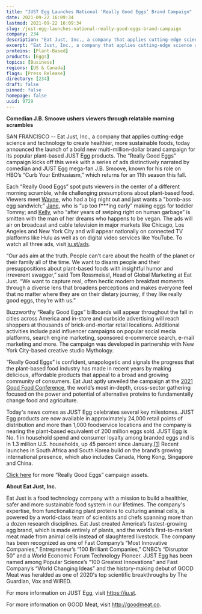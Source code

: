 ```yaml
---
title: "JUST Egg Launches National ‘Really Good Eggs’ Brand Campaign"
date: 2021-09-22 16:09:34
lastmod: 2021-09-22 16:09:34
slug: /just-egg-launches-national-really-good-eggs-brand-campaign
company: 234
description: "Eat Just, Inc., a company that applies cutting-edge science and technology to create healthier, more sustainable foods, today announced the launch of a bold new multi-million-dollar brand campaign for its popular plant-based JUST Egg products."
excerpt: "Eat Just, Inc., a company that applies cutting-edge science and technology to create healthier, more sustainable foods, today announced the launch of a bold new multi-million-dollar brand campaign for its popular plant-based JUST Egg products."
proteins: [Plant-Based]
products: [Eggs]
topics: [Business]
regions: [US & Canada]
flags: [Press Release]
directory: [234]
draft: false
pinned: false
homepage: false
uuid: 9729
---
```

<p><strong>Comedian J.B. Smoove ushers viewers through relatable morning scrambles</strong> </p>
<p>SAN FRANCISCO -- Eat Just, Inc., a company that applies cutting-edge science and technology to create healthier, more sustainable foods, today announced the launch of a bold new multi-million-dollar brand campaign for its popular plant-based JUST Egg products. The “Really Good Eggs” campaign kicks off this week with a series of ads distinctively narrated by comedian and JUST Egg mega-fan J.B. Smoove, known for his role on HBO’s “Curb Your Enthusiasm,” which returns for an 11th season this fall.</p>
<p>Each “Really Good Eggs” spot puts viewers in the center of a different morning scramble, while challenging presumptions about plant-based food. Viewers meet <a href="https://vimeo.com/605056443">Wayne</a>, who had a big night out and just wants a "bomb-ass egg sandwich;” <a href="https://vimeo.com/605055963">Jane</a>, who is “up too f***ing early” making eggs for toddler Tommy; and <a href="https://vimeo.com/605056335">Kelly</a>, who “after years of swiping right on human garbage” is smitten with the man of her dreams who happens to be vegan. The ads will air on broadcast and cable television in major markets like Chicago, Los Angeles and New York City and will appear nationally on connected TV platforms like Hulu as well as on digital video services like YouTube. To watch all three ads, visit <a href="http://ju.st/ads">ju.st/ads</a>.</p>
<p>“Our ads aim at the truth. People can’t care about the health of the planet or their family all of the time. We want to disarm people and their presuppositions about plant-based foods with insightful humor and irreverent swagger,” said Tom Rossmeissl, Head of Global Marketing at Eat Just. “We want to capture real, often hectic modern breakfast moments through a diverse lens that broadens perceptions and makes everyone feel that no matter where they are on their dietary journey, if they like really good eggs, they’re with us.”</p>
<p>Buzzworthy “Really Good Eggs” billboards will appear throughout the fall in cities across America and in-store and curbside advertising will reach shoppers at thousands of brick-and-mortar retail locations. Additional activities include paid influencer campaigns on popular social media platforms, search engine marketing, sponsored e-commerce search, e-mail marketing and more. The campaign was developed in partnership with New York City-based creative studio Mythology.</p>
<p>“Really Good Eggs” is confident, unapologetic and signals the progress that the plant-based food industry has made in recent years by making delicious, affordable products that appeal to a broad and growing community of consumers. Eat Just aptly unveiled the campaign at the <a href="https://gfi.org/event/good-food-conference-2021/">2021 Good Food Conference</a>, the world’s most in-depth, cross-sector gathering focused on the power and potential of alternative proteins to fundamentally change food and agriculture.</p>
<p>Today's news comes as JUST Egg celebrates several key milestones. JUST Egg products are now available in approximately 24,000 retail points of distribution and more than 1,000 foodservice locations and the company is nearing the plant-based equivalent of 200 million eggs sold. JUST Egg is No. 1 in household spend and consumer loyalty among branded eggs and is in 1.3 million U.S. households, up 45 percent since January.<a href="https://outlook.office.com/mail/sentitems/id/AQMkADI0OTIwZmJhLTg3YWYtNDgyZi1hYjk0LTNkYTg5ODdjM2VkZgBGAAAD4N%2BDpGTxy02kIcAFOmffBgcAD%2F6D9GbGt0%2BVN76PBzBzqwAAAgEJAAAAD%2F6D9GbGt0%2BVN76PBzBzqwABxG6NmgAAAA%3D%3D#x__ftn1">[1]</a> Recent launches in South Africa and South Korea build on the brand’s growing international presence, which also includes Canada, Hong Kong, Singapore and China. </p>
<p><a href="https://drive.google.com/drive/folders/1qwKu0_BHOoojPUWrM-Lk9eYqBLLEY0s0?usp=sharing">Click here</a> for more “Really Good Eggs” campaign assets.</p>
<p><strong>About Eat Just, Inc. </strong></p>
<p>Eat Just is a food technology company with a mission to build a healthier, safer and more sustainable food system in our lifetimes. The company's expertise, from functionalizing plant proteins to culturing animal cells, is powered by a world-class team of scientists and chefs spanning more than a dozen research disciplines. Eat Just created America’s fastest-growing egg brand, which is made entirely of plants, and the world’s first-to-market meat made from animal cells instead of slaughtered livestock. The company has been recognized as one of Fast Company’s “Most Innovative Companies,” Entrepreneur’s “100 Brilliant Companies,” CNBC’s “Disruptor 50” and a World Economic Forum Technology Pioneer. JUST Egg has been named among Popular Science’s “100 Greatest Innovations” and Fast Company’s “World Changing Ideas” and the history-making debut of GOOD Meat was heralded as one of 2020's top scientific breakthroughs by The Guardian, Vox and WIRED.</p>
<p>For more information on JUST Egg, visit <a href="https://ju.st/">https://ju.st</a>.  </p>
<p>For more information on GOOD Meat, visit <a href="http://goodmeat.co/">http://goodmeat.co</a>.</p>
